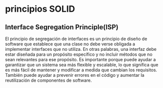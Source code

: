 # principios SOLID
## Interface Segregation Principle(ISP)
El principio de segregación de interfaces es un principio de diseño de software que establece que una clase no debe verse obligada a implementar interfaces que no utiliza. En otras palabras, una interfaz debe estar diseñada para un propósito específico y no incluir métodos que no sean relevantes para ese propósito.
Es importante porque puede ayudar a garantizar que un sistema sea más flexible y escalable, lo que significa que es más fácil de mantener y modificar a medida que cambian los requisitos. También puede ayudar a prevenir errores en el código y aumentar la reutilización de componentes de software.
